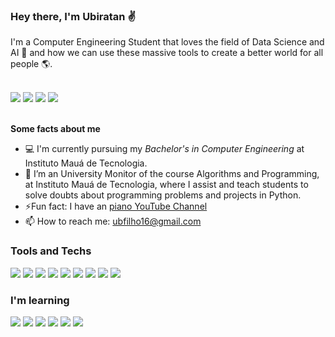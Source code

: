 ### Hey there, I'm Ubiratan ✌️

I'm a Computer Engineering Student that loves the field of Data Science and AI 🤖 and how we can use these massive tools to create a better world for all people 🌎. 

<br>
<div>
<a href="https://www.kaggle.com/ubiratanfilho" target="_blank"><img src="https://img.shields.io/badge/Kaggle-20BEFF?style=for-the-badge&logo=Kaggle&logoColor=white" target="_blank"></a>
<a href="https://www.linkedin.com/in/ubiratanmotta/" target="_blank"><img src="https://img.shields.io/badge/-LinkedIn-%230077B5?style=for-the-badge&logo=linkedin&logoColor=white" target="_blank"></a>
<a href="https://www.instagram.com/bira.motta/" target="_blank"><img src="https://img.shields.io/badge/-Instagram-%23E4405F?style=for-the-badge&logo=instagram&logoColor=white" target="_blank"></a>
<a href="https://twitter.com/bira_motta1609" target="_blank"><img src="https://img.shields.io/badge/Twitter-%231DA1F2.svg?style=for-the-badge&logo=Twitter&logoColor=white" target="_blank"></a>
</div>
<br>

**Some facts about me**
- 💻 I'm currently pursuing my *Bachelor's in Computer Engineering* at Instituto Mauá de Tecnologia.
- 👯 I’m an University Monitor of the course Algorithms and Programming, at Instituto Mauá de Tecnologia, where I assist and teach students to solve doubts about programming problems and projects in Python.
- ⚡Fun fact: I have an [piano YouTube Channel](https://www.youtube.com/channel/UCQO0hnztkV4OJAD2cFn_2VA)
- 📫 How to reach me: ubfilho16@gmail.com

### Tools and Techs

<img src="https://img.shields.io/badge/Python-FFD43B?style=for-the-badge&logo=python&logoColor=blue" target="_blank"></a>
<img src="https://img.shields.io/badge/TensorFlow-FF6F00?style=for-the-badge&logo=tensorflow&logoColor=white" target="_blank"></a>
<img src="https://img.shields.io/badge/Keras-D00000?style=for-the-badge&logo=Keras&logoColor=white" target="_blank"></a>
<img src="https://img.shields.io/badge/Plotly-239120?style=for-the-badge&logo=plotly&logoColor=white" target="_blank"></a>
<img src="https://img.shields.io/badge/Pandas-2C2D72?style=for-the-badge&logo=pandas&logoColor=white" target="_blank"></a>
<img src="https://img.shields.io/badge/PowerBI-F2C811?style=for-the-badge&logo=Power%20BI&logoColor=white" target="_blank"></a>
<img src="https://img.shields.io/badge/scikit_learn-F7931E?style=for-the-badge&logo=scikit-learn&logoColor=white" target="_blank"></a>
<img src="https://img.shields.io/badge/Jupyter-F37626.svg?&style=for-the-badge&logo=Jupyter&logoColor=white" target="_blank"></a>
<img src="https://img.shields.io/badge/C-00599C?style=for-the-badge&logo=c&logoColor=white" target="_blank"></a>

### I'm learning

<img src="https://img.shields.io/badge/R-276DC3?style=for-the-badge&logo=r&logoColor=white" target="_blank"></a>
<img src="https://img.shields.io/badge/Java-ED8B00?style=for-the-badge&logo=java&logoColor=white" target="_blank"></a>
<img src="https://img.shields.io/badge/GIT-E44C30?style=for-the-badge&logo=git&logoColor=white" target="_blank"></a>
<img src="https://img.shields.io/badge/PyTorch-EE4C2C?style=for-the-badge&logo=PyTorch&logoColor=white" target="_blank"></a>
<img src="https://img.shields.io/badge/MySQL-005C84?style=for-the-badge&logo=mysql&logoColor=white" target="_blank"></a>
<img src="https://img.shields.io/badge/SQLite-07405E?style=for-the-badge&logo=sqlite&logoColor=white" target="_blank"></a>
